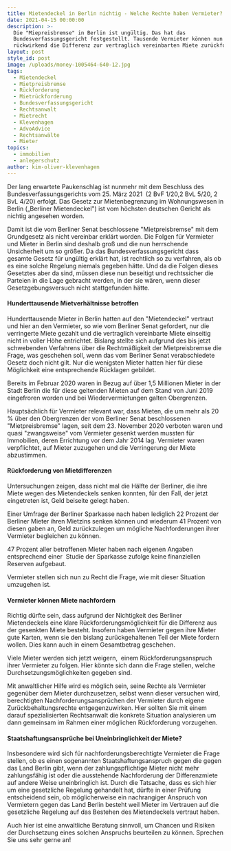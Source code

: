 ```yaml
---
title: Mietendeckel in Berlin nichtig - Welche Rechte haben Vermieter?
date: 2021-04-15 00:00:00
description: >-
  Die "Miepreisbremse" in Berlin ist ungültig. Das hat das
  Bundesverfassungsgericht festgestellt. Tausende Vermieter können nun
  rückwirkend die Differenz zur vertraglich vereinbarten Miete zurückfordern.
layout: post
style_id: post
image: /uploads/money-1005464-640-12.jpg
tags:
  - Mietendeckel
  - Mietpreisbremse
  - Rückforderung
  - Mietrückforderung
  - Bundesverfassungsgericht
  - Rechtsanwalt
  - Mietrecht
  - Klevenhagen
  - AdvoAdvice
  - Rechtsanwälte
  - Mieter
topics:
  - immobilien
  - anlegerschutz
author: kim-oliver-klevenhagen
---
```

Der lang erwartete Paukenschlag ist nunmehr mit dem Beschluss des Bundesverfassungsgerichts vom 25. März 2021&nbsp; (2 BvF 1/20,2 BvL 5/20, 2 BvL 4/20) erfolgt. Das Gesetz zur Mietenbegrenzung im Wohnungswesen in Berlin („Berliner Mietendeckel") ist vom höchsten deutschen Gericht als nichtig angesehen worden.

Damit ist die vom Berliner Senat beschlossene "Mietpreisbremse" mit dem Grundgesetz als nicht vereinbar erklärt worden. Die Folgen für Vermieter und Mieter in Berlin sind deshalb gro&szlig; und die nun herrschende Unsicherheit um so grö&szlig;er. Da das Bundesverfassungsgericht dass gesamte Gesetz für ungültig erklärt hat, ist rechtlich so zu verfahren, als ob es eine solche Regelung niemals gegeben hätte. Und da die Folgen dieses Gesetztes aber da sind, müssen diese nun beseitigt und rechtssicher die Parteien in die Lage gebracht werden, in der sie wären, wenn dieser Gesetzgebungsversuch nicht stattgefunden hätte.

#### Hunderttausende Mietverhältnisse betroffen

Hunderttausende Mieter in Berlin hatten auf den "Mietendeckel" vertraut und hier an den Vermieter, so wie vom Berliner Senat gefordert, nur die verringerte Miete gezahlt und die vertraglich vereinbarte Miete einseitig nicht in voller Höhe entrichtet. Bislang stellte sich aufgrund des bis jetzt schwebenden Verfahrens über die Rechtmä&szlig;igkeit der Mietpreisbremse die Frage, was geschehen soll, wenn das vom Berliner Senat verabschiedete Gesetz doch nicht gilt. Nur die wenigsten Mieter hatten hier für diese Möglichkeit eine entsprechende Rücklagen gebildet.

Bereits im Februar 2020 waren in Bezug auf über 1,5 Millionen Mieter in der Stadt Berlin die für diese geltenden Mieten auf dem Stand von Juni 2019 eingefroren worden und bei Wiedervermietungen galten Obergrenzen.

Hauptsächlich für Vermieter relevant war, dass Mieten, die um mehr als 20 % über den Obergrenzen der vom Berliner Senat beschlossenen "Mietpreisbremse" lagen, seit dem 23. November 2020 verboten waren und quasi "zwangsweise" vom Vermieter gesenkt werden mussten für Immobilien, deren Errichtung vor dem Jahr 2014 lag. Vermieter waren verpflichtet, auf Mieter zuzugehen und die Verringerung der Miete abzustimmen.

#### Rückforderung von Mietdifferenzen

Untersuchungen zeigen, dass nicht mal die Hälfte der Berliner, die ihre Miete wegen des Mietendeckels senken konnten, für den Fall, der jetzt eingetreten ist, Geld beiseite gelegt haben.

Einer Umfrage der Berliner Sparkasse nach haben lediglich 22 Prozent der Berliner Mieter ihren Mietzins senken können und wiederum 41 Prozent von diesen gaben an, Geld zurückzulegen um mögliche Nachforderungen ihrer Vermieter begleichen zu können.

47 Prozent aller betroffenen Mieter haben nach eigenen Angaben entsprechend einer &nbsp;Studie der Sparkasse zufolge keine finanziellen Reserven aufgebaut.

Vermieter stellen sich nun zu Recht die Frage, wie mit dieser Situation umzugehen ist.

#### Vermieter können Miete nachfordern

Richtig dürfte sein, dass aufgrund der Nichtigkeit des Berliner Mietendeckels eine klare Rückforderungsmöglichkeit für die Differenz aus der gesenkten Miete besteht. Insofern haben Vermieter gegen ihre Mieter gute Karten, wenn sie den bislang zurückgehaltenen Teil der Miete fordern wollen. Dies kann auch in einem Gesamtbetrag geschehen.

Viele Mieter werden sich jetzt weigern,&nbsp; einem Rückforderungsanspruch ihrer Vermieter zu folgen. Hier könnte sich dann die Frage stellen, welche Durchsetzungsmöglichkeiten gegeben sind.

Mit anwaltlicher Hilfe wird es möglich sein, seine Rechte als Vermieter gegenüber dem Mieter durchzusetzen, selbst wenn dieser versuchen wird, berechtigten Nachforderungsansprüchen der Vermieter durch eigene Zurückbehaltungsrechte entgegenzuwirken. Hier sollten Sie mit einem darauf spezialisierten Rechtsanwalt die konkrete Situation analysieren um dann gemeinsam im Rahmen einer möglichen Rückforderung vorzugehen.

#### Staatshaftungsansprüche bei Uneinbringlichkeit der Miete?

Insbesondere wird sich für nachforderungsberechtigte Vermieter die Frage stellen, ob es einen sogenannten Staatshaftungsanspruch gegen die gegen das Land Berlin gibt, wenn der zahlungspflichtige Mieter nicht mehr zahlungsfähig ist oder die ausstehende Nachforderung der Differenzmiete auf andere Weise uneinbringlich ist. Durch die Tatsache, dass es sich hier um eine gesetzliche Regelung gehandelt hat, dürfte in einer Prüfung entscheidend sein, ob möglicherweise ein nachrangiger Anspruch von Vermietern gegen das Land Berlin besteht weil Mieter im Vertrauen auf die gesetzliche Regelung auf das Bestehen des Mietendeckels vertraut haben.

Auch hier ist eine anwaltliche Beratung sinnvoll, um Chancen und Risiken der Durchsetzung eines solchen Anspruchs beurteilen zu können. Sprechen Sie uns sehr gerne an\!
